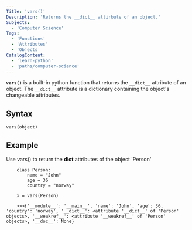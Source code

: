 ```yaml
---
Title: 'vars()'
Description: 'Returns the __dict__ attirbute of an object.'
Subjects: 
  - 'Computer Science'
Tags: 
  - 'Functions'
  - 'Attributes'
  - 'Objects'
CatalogContent: 
  - 'learn-python'
  - 'paths/computer-science'
---
```


**`vars()`** is a built-in python function that returns the `__dict__` attribute of an object. The `__dict__` attribute is a dictionary containing the object's changeable attributes.

## Syntax

```pseudo
vars(object)
```

## Example

Use vars() to return the __dict__ attributes of the object 'Person'

```codebyte/python
	class Person:
		name = "John"
		age = 36
		country = "norway"

	x = vars(Person)
	
	>>>{'__module__': '__main__', 'name': 'John', 'age': 36, 'country': 'norway', '__dict__': <attribute '__dict__' of 'Person' objects>, '__weakref__': <attribute '__weakref__' of 'Person' objects>, '__doc__': None}
```
